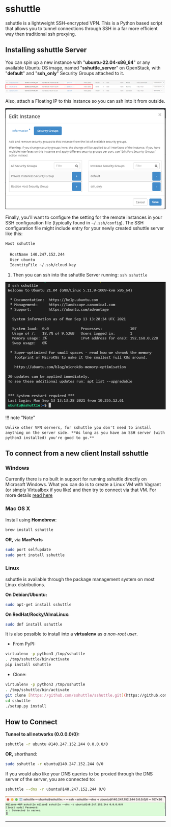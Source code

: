 # sshuttle

sshuttle is a lightweight SSH-encrypted VPN. This is a Python based script that
allows you to tunnel connections through SSH in a far more efficient way then
traditional ssh proxying.

## Installing sshuttle Server

You can spin up a new instance with "**ubuntu-22.04-x86_64**" or any available
Ubuntu OS image, named "**sshuttle_server**" on OpenStack, with
"**default**" and "**ssh_only**" Security Groups attached to it.

![Available instances](images/available_instances.png)

Also, attach a Floating IP to this instance so you can ssh into it from outside.

![Security Groups](images/security_groups.png)

Finally, you'll want to configure the setting for the remote instances in your
SSH configuration file (typically found in `~/.ssh/config`). The SSH
configuration file might include entry for your newly created sshuttle server
like this:

```sh
Host sshuttle

  HostName 140.247.152.244
  User ubuntu
  IdentityFile ~/.ssh/cloud.key
```

1. Then you can ssh into the sshuttle Server running: `ssh sshuttle`

![SSH sshuttle server](images/ssh_server.png)

!!! note "Note"

    Unlike other VPN servers, for sshuttle you don't need to install
    anything on the server side. **As long as you have an SSH server (with
    python3 installed) you're good to go.**

## To connect from a new client Install sshuttle

### Windows

Currently there is no built in support for running sshuttle directly on
Microsoft Windows. What you can do is to create a Linux VM with Vagrant (or
simply Virtualbox if you like) and then try to connect via that VM. For more
details [read here](https://sshuttle.readthedocs.io/en/stable/windows.html)

### Mac OS X

Install using **Homebrew**:

```sh
brew install sshuttle
```

**OR,** via **MacPorts**

```sh
sudo port selfupdate
sudo port install sshuttle
```

### Linux

sshuttle is available through the package management system on most Linux distributions.

**On Debian/Ubuntu:**

```sh
sudo apt-get install sshuttle
```

**On RedHat/Rocky/AlmaLinux:**

```sh
sudo dnf install sshuttle
```

It is also possible to install into a **virtualenv** as _a non-root user_.

-   From PyPI:

```sh
virtualenv -p python3 /tmp/sshuttle
. /tmp/sshuttle/bin/activate
pip install sshuttle
```

-   Clone:

```sh
virtualenv -p python3 /tmp/sshuttle
. /tmp/sshuttle/bin/activate
git clone [https://github.com/sshuttle/sshuttle.git](https://github.com/sshuttle/sshuttle.git)
cd sshuttle
./setup.py install
```

## How to Connect

**Tunnel to all networks (0.0.0.0/0):**

```sh
sshuttle -r ubuntu @140.247.152.244 0.0.0.0/0
```

**OR,** shorthand:

```sh
sudo sshuttle -r ubuntu@140.247.152.244 0/0
```

If you would also like your DNS queries to be proxied through the DNS server of
the server, you are connected to:

```sh
sshuttle --dns -r ubuntu@140.247.152.244 0/0
```

![sshuttle Client connected](images/client_connected.png)

---
